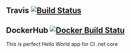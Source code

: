 ## Travis [![Build Status](https://travis-ci.org/Alksar/ContinuousIntegrationHelloWorld.svg?branch=master)](https://travis-ci.org/Alksar/ContinuousIntegrationHelloWorld)

## DockerHub [![Docker Build Statu](https://img.shields.io/docker/build/jrottenberg/ffmpeg.svg)](https://hub.docker.com/r/alksar/adult_pro)

This is perfect Hello World app for CI .net core
